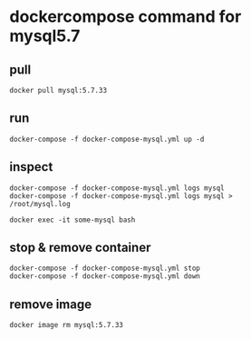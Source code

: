 # dockercompose command for mysql5.7

## pull
```
docker pull mysql:5.7.33
```

## run
```
docker-compose -f docker-compose-mysql.yml up -d
```

## inspect
```
docker-compose -f docker-compose-mysql.yml logs mysql
docker-compose -f docker-compose-mysql.yml logs mysql > /root/mysql.log

docker exec -it some-mysql bash
```

## stop & remove container
```
docker-compose -f docker-compose-mysql.yml stop
docker-compose -f docker-compose-mysql.yml down
```

## remove image
```
docker image rm mysql:5.7.33
```